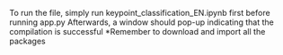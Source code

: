 To run the file, simply run keypoint_classification_EN.ipynb first before running app.py
Afterwards, a window should pop-up indicating that the compilation is successful
*Remember to download and import all the packages
